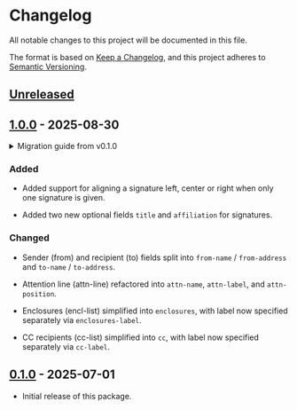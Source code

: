 # Changelog

All notable changes to this project will be documented in this file.

The format is based on [Keep a Changelog](https://keepachangelog.com/en/1.1.0/),
and this project adheres to [Semantic Versioning](https://semver.org/spec/v2.0.0.html).

## [Unreleased]

## [1.0.0] - 2025-08-30

<!-- markdownlint-disable MD033 -->
<details>
<summary>Migration guide from v0.1.0</summary>
<!-- markdownlint-enable MD033 -->

The field structure has been refactored. Previously nested dictionaries are now represented as separate top-level fields.

### Sender and Recipient

Before

```typ
from: (
  name: "Sender's name",
  address: [Sender's address],
),
```

After

```typ
from-name: "Sender's name",
from-address: [Sender's address],
```

Before

```typ
to: (
  name: "Recipient's name",
  address: [Recipient's address],
),
```

After

```typ
to-name: "Recipient's name",
to-address: [Recipient's address],
```

### Attention Line

Before

```typ
attn-line: (
  name: "Attention name",
  label: "Attn:",
  position: "above",
),
```

After

```typ
attn-name: "Attention name",
attn-label: "Attn:",
attn-position: "above",
```

### Enclosures

Before

```typ
enclosures: (
  encl-list: (
    "enclosure 1",
    "enclosure 2",
    "enclosure 3",
  ),
  label: "encl:",
),
```

After

```typ
enclosures: (
  "enclosure 1",
  "enclosure 2",
  "enclosure 3",
),
enclosures-label: "encl:",
```

### CC Recipients

Before

```typ
cc: (
  cc-list: (
    "recipient 1",
    "recipient 2",
    "recipient 3",
  ),
  label: "cc:",
),
```

After

```typ
cc: (
  "recipient 1",
  "recipient 2",
  "recipient 3",
),
cc-label: "cc:",
```

</details>

### Added

- Added support for aligning a signature left, center or right when only one signature is given.

- Added two new optional fields `title` and `affiliation` for signatures.

### Changed

- Sender (from) and recipient (to) fields split into `from-name` / `from-address` and `to-name` / `to-address`.

- Attention line (attn-line) refactored into `attn-name`, `attn-label`, and `attn-position`.

- Enclosures (encl-list) simplified into `enclosures`, with label now specified separately via `enclosures-label`.

- CC recipients (cc-list) simplified into `cc`, with label now specified separately via `cc-label`.

## [0.1.0] - 2025-07-01
<!-- Describe the feature set of the initial release here -->
- Initial release of this package.

<!--
Below are the target URLs for each version
You can link version numbers (in level-2 headings)
to the corresponding tag on GitHub, or the diff
in comparison to the previous release
-->

[Unreleased]: https://github.com/nandac/letterloom/compare/v0.1.0...HEAD
[0.1.0]: https://github.com/nandac/letterloom/releases/tag/v0.1.0
[1.0.0]: https://github.com/nandac/letterloom/releases/tag/v1.0.0
